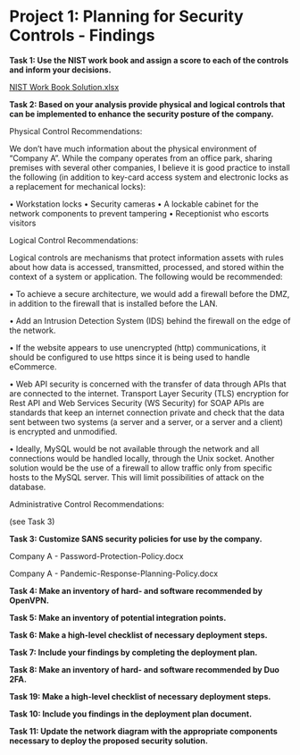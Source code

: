# Project 1: Planning for Security Controls - Findings
**Task 1: Use the NIST work book and assign a score to each of the controls and inform your decisions.**

[NIST Work Book Solution.xlsx](https://github.com/MichaelThomasWolff/Security-Analyst-Projects-Udacity/blob/main/Planning%20for%20Security%20Controls/Findings/NIST%20Work%20Book%20Solution.xlsx)

**Task 2: Based on your analysis provide physical and logical controls that can be implemented to enhance the security posture of the company.**


Physical Control Recommendations:

We don’t have much information about the physical environment of “Company A”. While the company operates from an office park, sharing premises with several other companies, I believe it is good practice to install the following (in addition to key-card access system and electronic locks as a replacement for mechanical locks):

•	Workstation locks 
•	Security cameras
•	A lockable cabinet for the network components to prevent tampering
•	Receptionist who escorts visitors

Logical Control Recommendations:

Logical controls are mechanisms that protect information assets with rules about how data is accessed, transmitted, processed, and stored within the context of a system or application. 
The following would be recommended:

•	To achieve a secure architecture, we would add a firewall before the DMZ, in addition to the firewall that is installed before the LAN.

•	Add an Intrusion Detection System (IDS) behind the firewall on the edge of the network. 

•	If the website appears to use unencrypted (http) communications, it should be configured to use https since it is being used to handle eCommerce. 

•	Web API security is concerned with the transfer of data through APIs that are connected to the internet. Transport Layer Security (TLS) encryption for Rest API and Web Services Security (WS Security) for SOAP APIs are standards that keep an internet connection private and check that the data sent between two systems (a server and a server, or a server and a client) is encrypted and unmodified.

•	Ideally, MySQL would be not available through the network and all connections would be handled locally, through the Unix socket. 
Another solution would be the use of a firewall to allow traffic only from specific hosts to the MySQL server. This will limit possibilities of attack on the database.


Administrative Control Recommendations:

(see Task 3)


**Task 3: Customize SANS security policies for use by the company.**

Company A - Password-Protection-Policy.docx

Company A - Pandemic-Response-Planning-Policy.docx

**Task 4: Make an inventory of hard- and software recommended by OpenVPN.**


**Task 5: Make an inventory of potential integration points.**


**Task 6: Make a high-level checklist of necessary deployment steps.**


**Task 7: Include your findings by completing the deployment plan.**


**Task 8: Make an inventory of hard- and software recommended by Duo 2FA.**


**Task 19: Make a high-level checklist of necessary deployment steps.**


**Task 10: Include you findings in the deployment plan document.**


**Task 11: Update the network diagram with the appropriate components necessary to deploy the proposed security solution.**


